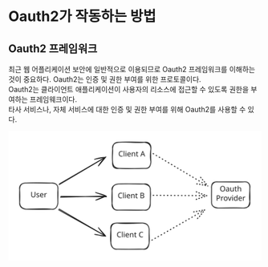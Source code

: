 # Oauth2가 작동하는 방법

## Oauth2 프레임워크

최근 웹 어플리케이션 보안에 일반적으로 이용되므로 Oauth2 프레임워크를 이해하는 것이 중요하다. Oauth2는 인증 및 권한 부여를 위한 프로토콜이다.\
Oauth2는 클라이언트 애플리케이션이 사용자의 리소스에 접근할 수 있도록 권한을 부여하는 프레임웨크이다.\
타사 서비스나, 자체 서비스에 대한 인증 및 권한 부여를 위해 Oauth2를 사용할 수 있다.

<img src="../../../.gitbook/assets/file.excalidraw.svg" alt="" class="gitbook-drawing">
